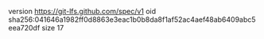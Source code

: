 version https://git-lfs.github.com/spec/v1
oid sha256:041646a1982ff0d8863e3eac1b0b8da8f1af52ac4aef48ab6409abc5eea720df
size 17
